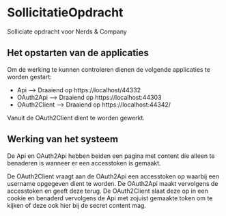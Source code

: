 # SollicitatieOpdracht

Solliciate opdracht voor Nerds & Company

## Het opstarten van de applicaties
Om de werking te kunnen controleren dienen de volgende applicaties te worden gestart:
- Api --> Draaiend op https://localhost/44332
- OAuth2Api --> Draaiend op https://localhost:44303
- OAuth2Client --> Draaiend op https://localhost:44342/

Vanuit de OAuth2Client dient te worden gewerkt.

## Werking van het systeem
De Api en OAuth2Api hebben beiden een pagina met content die alleen te benaderen is wanneer er een accesstoken is gemaakt.

De OAuth2Client vraagt aan de OAuth2Api een accesstoken op waarbij een username opgegeven dient te worden.
De OAuth2Api maakt vervolgens de accesstoken en geeft deze terug.
De OAuth2Client slaat deze op in een cookie en benaderd vervolgens de Api met zojuist gemaakte token om te kijken of deze ook hier bij de secret content mag.